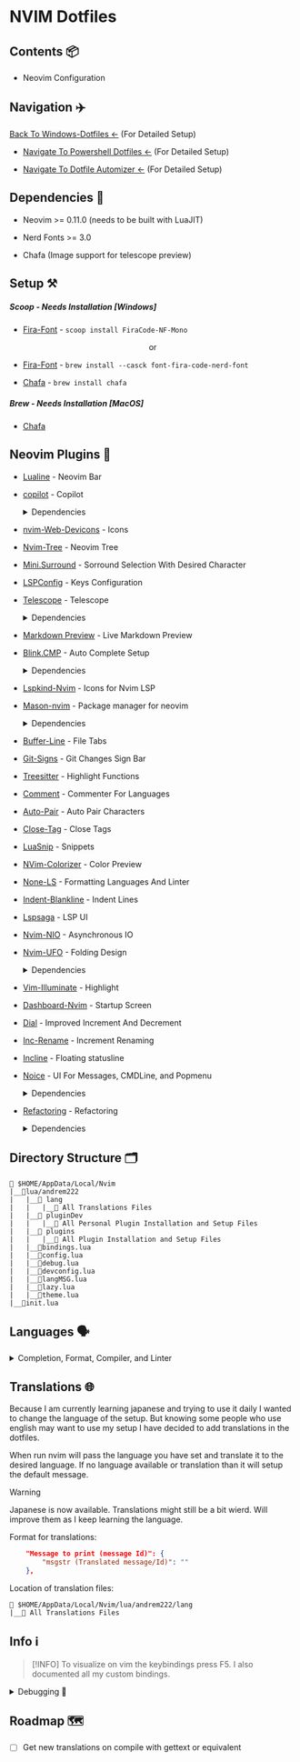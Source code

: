 # NVIM Dotfiles

## Contents 📦

- Neovim Configuration

## Navigation ✈️

[Back To Windows-Dotfiles <-](https://github.com/AndreM222/Windows-Dotfiles) (For Detailed Setup)

- [Navigate To Powershell Dotfiles <-](https://github.com/AndreM222/PowerShell) (For Detailed Setup)

- [Navigate To Dotfile Automizer <-](https://github.com/AndreM222/Dotfile-Automizer) (For Detailed Setup)

## Dependencies 📃

- Neovim >= 0.11.0 (needs to be built with LuaJIT)

- Nerd Fonts >= 3.0

- Chafa (Image support for telescope preview)

## Setup ⚒️

##### Scoop - Needs Installation [Windows]

- [Fira-Font](https://github.com/ryanoasis/nerd-fonts) - `scoop install FiraCode-NF-Mono`

<div align=center>or</div>

- [Fira-Font](https://formulae.brew.sh/cask/font-fira-code-nerd-font#default) - `brew install --casck font-fira-code-nerd-font`

- [Chafa](https://formulae.brew.sh/formula/chafa#default) - `brew install chafa`

##### Brew - Needs Installation [MacOS]

- [Chafa]()

## Neovim Plugins 📲

- [Lualine](https://github.com/nvim-lualine/lualine.nvim) - Neovim Bar
- [copilot](https://github.com/zbirenbaum/copilot.lua) - Copilot
  <details> <summary>Dependencies</summary>

  - [Copilot-Lualine](https://github.com/AndreM222/copilot-lualine) - Copilot Status Setup

  - [Blink-CMP-Copilot](https://github.com/giuxtaposition/blink-cmp-copilot) - Copilot Setup
  </details>

- [nvim-Web-Devicons](https://github.com/kyazdani42/nvim-web-devicons) - Icons
- [Nvim-Tree](https://github.com/kyazdani42/nvim-tree.lua) - Neovim Tree
- [Mini.Surround](https://github.com/echasnovski/mini.surround) - Sorround Selection With Desired Character
- [LSPConfig](https://github.com/neovim/nvim-lspconfig) - Keys Configuration
- [Telescope](https://github.com/nvim-telescope/telescope.nvim) - Telescope
  <details> <summary>Dependencies</summary>

  - [Plenary](https://github.com/nvim-lua/plenary.nvim) - Lua Files Setup

  - [Telescope-File-Browser](https://github.com/nvim-telescope/telescope-file-browser.nvim) - Browsing Setup

  - [Telescope-UI-Select](https://github.com/nvim-telescope/telescope-ui-select.nvim) - Select UI Setup
  </details>

- [Markdown Preview](https://github.com/iamcco/markdown-preview.nvim) - Live Markdown Preview
- [Blink.CMP](https://github.com/Saghen/blink.cmp) - Auto Complete Setup
  <details> <summary>Dependencies</summary>

  - [CMP_LuaSnip]('https://github.com/saadparwaiz1/cmp_luasnip') - Snippet Setup

  - [Friendly-Snippets](https://github.com/rafamadriz/friendly-snippets) - More Snippets
  </details>

- [Lspkind-Nvim](https://github.com/onsails/lspkind.nvim) - Icons for Nvim LSP
- [Mason-nvim](https://github.com/williamboman/mason.nvim) - Package manager for neovim
  <details> <summary>Dependencies</summary>

  - [Mason-Null-LS](https://github.com/jay-babu/mason-null-ls.nvim) - Null-LS Setup

  - [Mason-LSPConfig](https://github.com/williamboman/mason-lspconfig.nvim) - LSPConfig Setup
  </details>

- [Buffer-Line](https://github.com/akinsho/bufferline.nvim) - File Tabs
- [Git-Signs](https://github.com/lewis6991/gitsigns.nvim) - Git Changes Sign Bar
- [Treesitter](https://github.com/nvim-treesitter/nvim-treesitter) - Highlight Functions
- [Comment](https://github.com/numToStr/Comment.nvim) - Commenter For Languages
- [Auto-Pair](https://github.com/jiangmiao/auto-pairs) - Auto Pair Characters
- [Close-Tag](https://github.com/windwp/nvim-ts-autotag) - Close Tags
- [LuaSnip](https://github.com/L3MON4D3/LuaSnip) - Snippets
- [NVim-Colorizer](https://github.com/NvChad/nvim-colorizer.lua) - Color Preview
- [None-LS](https://github.com/nvimtools/none-ls.nvim) - Formatting Languages And Linter
- [Indent-Blankline](https://github.com/lukas-reineke/indent-blankline.nvim) - Indent Lines
- [Lspsaga](https://github.com/glepnir/lspsaga.nvim) - LSP UI
- [Nvim-NIO](https://github.com/nvim-neotest/nvim-nio) - Asynchronous IO
- [Nvim-UFO](https://github.com/kevinhwang91/nvim-ufo) - Folding Design
  <details> <summary>Dependencies</summary>

  - [Promise-Async](https://github.com/kevinhwang91/promise-async) - Port With JavaScript Setup
  </details>

- [Vim-Illuminate](https://github.com/RRethy/vim-illuminate) - Highlight
- [Dashboard-Nvim](https://github.com/nvimdev/dashboard-nvim) - Startup Screen
- [Dial](https://github.com/monaqa/dial.nvim) - Improved Increment And Decrement
- [Inc-Rename](https://github.com/smjonas/inc-rename.nvim) - Increment Renaming
- [Incline](https://github.com/b0o/incline.nvim) - Floating statusline
- [Noice](https://github.com/folke/noice.nvim) - UI For Messages, CMDLine, and Popmenu
  <details> <summary>Dependencies</summary>

  - [Nvim-Notify](https://github.com/rcarriga/nvim-notify) - Animated Notifications

  - [NUI](https://github.com/MunifTanjim/nui.nvim) - UI Component Setup
  </details>

- [Refactoring](https://github.com/ThePrimeagen/refactoring.nvim) - Refactoring
  <details> <summary>Dependencies</summary>

  - [Plenary](https://github.com/nvim-lua/plenary.nvim) - Lua Files Setup

  - [Treesitter](https://github.com/nvim-treesitter/nvim-treesitter) - Highlight Functions Setup
  </details>


## Directory Structure 🗂️

```
📂 $HOME/AppData/Local/Nvim
|__📂lua/andrem222
|   |__📂 lang
|   |   |__📑 All Translations Files
|   |__📂 pluginDev
|   |   |__📑 All Personal Plugin Installation and Setup Files
|   |__📂 plugins
|   |   |__📑 All Plugin Installation and Setup Files
|   |__📄bindings.lua
|   |__📄config.lua
|   |__📄debug.lua
|   |__📄devconfig.lua
|   |__📄langMSG.lua
|   |__📄lazy.lua
|   |__📄theme.lua
|__📄init.lua
```

## Languages 🗣️
<details>
<summary>Completion, Format, Compiler, and Linter</summary>

### Servers 🗃️
---

##### Winget - Windows Installed

`C++` winget install clangd

`Lua` winget install lua-language-server

##### NodeJS - Needs Installation

`Live-Server` npm install -g live-server

`Python` npm install -g pyright

`Typescript` npm install -g typescript typescript-language-server

`Tailwind CSS` npm install -g tailwindcss-language-server

##### Dotnet - Windows Installed

`C-Sharp` dotnet tool install --global csharp-ls

### Format Languages 📄
---

`C++` at the setup of llvm

##### Pip - Needs Installation

`Python` pip install --upgrade autopep8

##### NodeJS - Needs Installation

`Marksman` npm install -g marksman

`Typescript` npm install -g prettier

### Compilers And Intrepeters ⚙️
---

##### Winget - Windows Installed

- [Python](https://www.python.org/) - At the installation of Python Package Manager

- [Rust](https://www.rust-lang.org/) - At the installation of Rust Package Manager

- [C++](https://winlibs.com/) - winget install -i LLVM.LLVM

##### NodeJS - Needs Installation

- [NodeJS](https://github.com/nvm-sh/nvm) - At the installation of NodeJS Package Manager
</details>

## Translations 🌐

Because I am currently learning japanese and trying to use it daily I wanted to change the language
of the setup. But knowing some people who use english may want to use my setup I have decided to add
translations in the dotfiles.

When run nvim will pass the language you have set and translate it to the desired language.
If no language available or translation than it will setup the default message.

> [!WARNING]
> Japanese is now available. Translations might still be a bit wierd.
> Will improve them as I keep learning the language.

Format for translations:
```json
    "Message to print (message Id)": {
        "msgstr (Translated message/Id)": ""
    },

```

Location of translation files:
```
📂 $HOME/AppData/Local/Nvim/lua/andrem222/lang
|__📑 All Translations Files
```


## Info ℹ️

> [!INFO]
> To visualize on vim the keybindings press F5. I also documented all my custom bindings.

<details>
<summary>Debugging 🐞</summary>

Problem: `Icons are not showing completly`

Fix:
```
Some fonts do not work well with some color themes and can cause that issue or the terminal.
You have to try until you find the right font, switch the theme, terminal or make tweaks by yourself. Generaly fonts ending with mono work.
```

problem: `Transparency Not Available`

Fix:
```lua
Check you enabled transparency in the temrinal. If you still encounter
problems then you probably have to enable it from your nvim configuration.
Dracula theme transparency is not sufficient so some tweaks are requried.
For example:
                colors = {},
                transparent_bg = true,
                show_end_of_buffer = true,
                overrides = {
                    EndOfBuffer = { fg = "#282A36" }
                },

This will disable the background from dracula so transparency can be seen.
```

Problem: `C-Sharp not running`

Fix: `You are required to create a project for it to work`

Problem: `Customize format`

Fix:
```
Look for the documentation to make the changes on the CLI.

For clang-format: https://clang.llvm.org/docs/ClangFormat.html
For prettier: https://prettier.io/docs/en/options.html#vue-files-script-and-style-tags-indentation
```

Problem: `C++ compiler not working`

Fix:
```
When installing LLVM choose add to path.
Also be use clang if you are using LLVM
```

Problem: `Markdown-Preview not installing`

Fix:
```
In case of not installing. You can go directly to the installed plugins
folder, and run the installer manually.
```

</details>

## Roadmap 🗺️
- [ ] Get new translations on compile with gettext or equivalent
